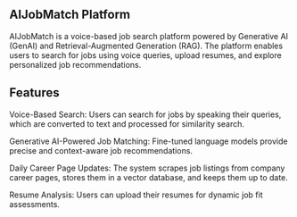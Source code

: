 ## AIJobMatch Platform

AIJobMatch is a voice-based job search platform powered by Generative AI (GenAI) and Retrieval-Augmented Generation (RAG). The platform enables users to search for jobs using voice queries, upload resumes, and explore personalized job recommendations.

## Features

Voice-Based Search: Users can search for jobs by speaking their queries, which are converted to text and processed for similarity search.

Generative AI-Powered Job Matching: Fine-tuned language models provide precise and context-aware job recommendations.

Daily Career Page Updates: The system scrapes job listings from company career pages, stores them in a vector database, and keeps them up to date.

Resume Analysis: Users can upload their resumes for dynamic job fit assessments.
